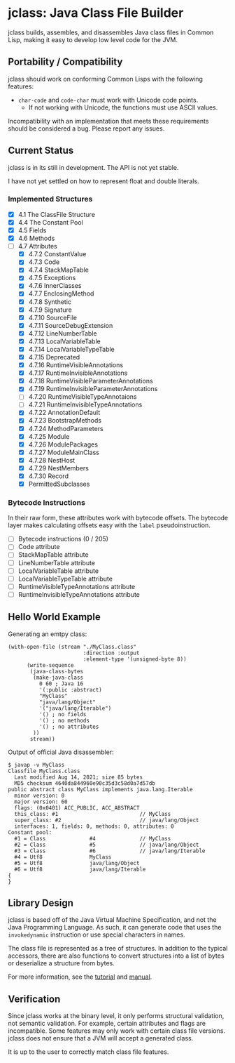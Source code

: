 # jclass: Java Class File Builder

jclass builds, assembles, and disassembles  Java class files in Common Lisp,
making it easy to develop low level code for the JVM.

## Portability / Compatibility

jclass should work on conforming Common Lisps with the following features:
- `char-code` and `code-char` must work with Unicode code points.
    - If not working with Unicode, the functions must use ASCII values.

Incompatibility with an implementation that meets these requirements should be
considered a bug. Please report any issues.

## Current Status

jclass is in its still in development. The API is not yet stable.

I have not yet settled on how to represent float and double literals.

### Implemented Structures

- [X] 4.1 The ClassFile Structure
- [X] 4.4 The Constant Pool
- [X] 4.5 Fields
- [X] 4.6 Methods
- [ ] 4.7 Attributes
    - [X] 4.7.2 ConstantValue
    - [X] 4.7.3 Code
    - [X] 4.7.4 StackMapTable
    - [X] 4.7.5 Exceptions
    - [X] 4.7.6 InnerClasses
    - [X] 4.7.7 EnclosingMethod
    - [X] 4.7.8 Synthetic
    - [X] 4.7.9 Signature
    - [X] 4.7.10 SourceFile
    - [X] 4.7.11 SourceDebugExtension
    - [X] 4.7.12 LineNumberTable
    - [X] 4.7.13 LocalVariableTable
    - [X] 4.7.14 LocalVariableTypeTable
    - [X] 4.7.15 Deprecated
    - [X] 4.7.16 RuntimeVisibleAnnotations
    - [X] 4.7.17 RuntimeInvisibleAnnotations
    - [X] 4.7.18 RuntimeVisibleParameterAnnotations
    - [X] 4.7.19 RuntimeInvisibleParameterAnnotations
    - [ ] 4.7.20 RuntimeVisibleTypeAnnotaions
    - [ ] 4.7.21 RuntimeInvisibleTypeAnnotations
    - [X] 4.7.22 AnnotationDefault
    - [X] 4.7.23 BootstrapMethods
    - [X] 4.7.24 MethodParameters
    - [X] 4.7.25 Module
    - [X] 4.7.26 ModulePackages
    - [X] 4.7.27 ModuleMainClass
    - [X] 4.7.28 NestHost
    - [X] 4.7.29 NestMembers
    - [X] 4.7.30 Record
    - [X] PermittedSubclasses

### Bytecode Instructions

In their raw form, these attributes work with bytecode offsets.
The bytecode layer makes calculating offsets easy with the `label`
pseudoinstruction.

- [ ] Bytecode instructions (0 / 205)
- [ ] Code attribute
- [ ] StackMapTable attribute
- [ ] LineNumberTable attribute
- [ ] LocalVariableTable attribute
- [ ] LocalVariableTypeTable attribute
- [ ] RuntimeVisibleTypeAnnotations attribute
- [ ] RuntimeInvisibleTypeAnnotations attribute

## Hello World Example

Generating an emtpy class:

```
(with-open-file (stream "./MyClass.class"
                        :direction :output
                        :element-type '(unsigned-byte 8))
      (write-sequence
       (java-class-bytes
        (make-java-class
          0 60 ; Java 16
          '(:public :abstract)
          "MyClass"
          "java/lang/Object"
          '("java/lang/Iterable")
          '() ; no fields
          '() ; no methods
          '() ; no attributes
        ))
       stream))
```

Output of official Java disassembler:

```
$ javap -v MyClass
Classfile MyClass.class
  Last modified Aug 14, 2021; size 85 bytes
  MD5 checksum 4640da844960e90c35d3c58d0a7d57db
public abstract class MyClass implements java.lang.Iterable
  minor version: 0
  major version: 60
  flags: (0x0401) ACC_PUBLIC, ACC_ABSTRACT
  this_class: #1                          // MyClass
  super_class: #2                         // java/lang/Object
  interfaces: 1, fields: 0, methods: 0, attributes: 0
Constant pool:
  #1 = Class              #4              // MyClass
  #2 = Class              #5              // java/lang/Object
  #3 = Class              #6              // java/lang/Iterable
  #4 = Utf8               MyClass
  #5 = Utf8               java/lang/Object
  #6 = Utf8               java/lang/Iterable
{
}
```

## Library Design

jclass is based off of the Java Virtual Machine Specification, and not the
Java Programming Language. As such, it can generate code that uses the
`invokedynamic` instruction or use special characters in names.

The class file is represented as a tree of structures. In addition to the
typical accessors, there are also functions to convert structures into a
list of bytes or deserialize a structure from bytes.

For more information, see the [tutorial](TUTORIAL.md) and [manual](MANUAL.md).

## Verification

Since jclass works at the binary level, it only performs structural
validation, not semantic validation. For example, certain attributes and
flags are incompatible. Some features may only work with certain class file
versions. jclass does not ensure that a JVM will accept a generated class.

It is up to the user to correctly match class file features.

